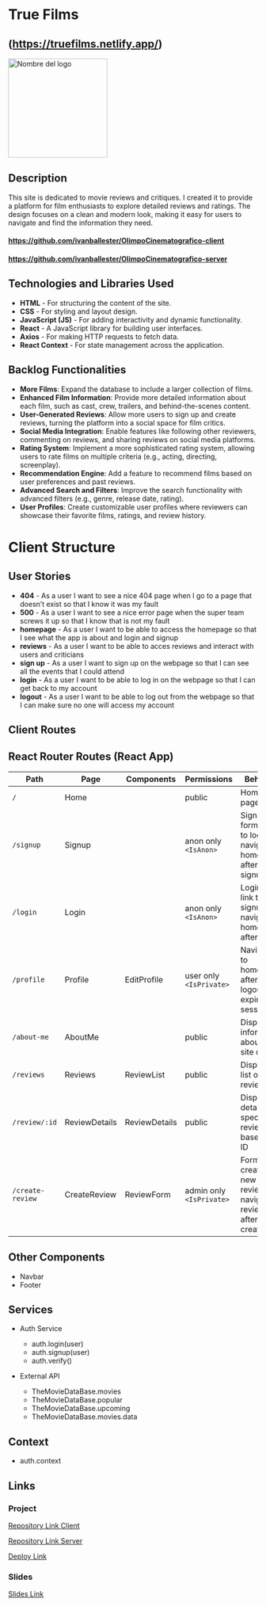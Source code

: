 # True Films

## (https://truefilms.netlify.app/)

<img src="https://truefilms.netlify.app/assets/portada-Dm_TWCLL.png" alt="Nombre del logo" width="200"/>


## Description

This site is dedicated to movie reviews and critiques. I created it to provide a platform for film enthusiasts to explore detailed reviews and ratings. The design focuses on a clean and modern look, making it easy for users to navigate and find the information they need.

#### https://github.com/ivanballester/OlimpoCinematografico-client
#### https://github.com/ivanballester/OlimpoCinematografico-server

## Technologies and Libraries Used

- **HTML** - For structuring the content of the site.
- **CSS** - For styling and layout design.
- **JavaScript (JS)** - For adding interactivity and dynamic functionality.
- **React** - A JavaScript library for building user interfaces.
- **Axios** - For making HTTP requests to fetch data.
- **React Context** - For state management across the application.


## Backlog Functionalities

- **More Films**: Expand the database to include a larger collection of films.
- **Enhanced Film Information**: Provide more detailed information about each film, such as cast, crew, trailers, and behind-the-scenes content.
- **User-Generated Reviews**: Allow more users to sign up and create reviews, turning the platform into a social space for film critics.
- **Social Media Integration**: Enable features like following other reviewers, commenting on reviews, and sharing reviews on social media platforms.
- **Rating System**: Implement a more sophisticated rating system, allowing users to rate films on multiple criteria (e.g., acting, directing, screenplay).
- **Recommendation Engine**: Add a feature to recommend films based on user preferences and past reviews.
- **Advanced Search and Filters**: Improve the search functionality with advanced filters (e.g., genre, release date, rating).
- **User Profiles**: Create customizable user profiles where reviewers can showcase their favorite films, ratings, and review history.


# Client Structure

## User Stories

- **404** - As a user I want to see a nice 404 page when I go to a page that doesn’t exist so that I know it was my fault 
- **500** - As a user I want to see a nice error page when the super team screws it up so that I know that is not my fault
- **homepage** - As a user I want to be able to access the homepage so that I see what the app is about and login and signup
- **reviews** - As a user I want to be able to acces reviews and interact with users and criticians
- **sign up** - As a user I want to sign up on the webpage so that I can see all the events that I could attend
- **login** - As a user I want to be able to log in on the webpage so that I can get back to my account
- **logout** - As a user I want to be able to log out from the webpage so that I can make sure no one will access my account

## Client Routes


## React Router Routes (React App)
| Path                      | Page            | Components         | Permissions              | Behavior                                                      |
| ------------------------- | --------------- | ------------------ | ------------------------ | ------------------------------------------------------------- |
| `/`                       | Home            |                    | public                   | Home page                                                     |
| `/signup`                 | Signup          |                    | anon only `<IsAnon>`     | Signup form, link to login, navigate to homepage after signup |
| `/login`                  | Login           |                    | anon only `<IsAnon>`     | Login form, link to signup, navigate to homepage after login  |
| `/profile`                | Profile         | EditProfile        | user only `<IsPrivate>`  | Navigate to homepage after logout, expire session             |
| `/about-me`               | AboutMe         |                    | public                   | Display information about the site or user                    |
| `/reviews`                | Reviews         | ReviewList         | public                   | Display a list of all reviews                                 |
| `/review/:id`             | ReviewDetails   | ReviewDetails      | public                   | Display details of a specific review based on ID              |
| `/create-review`          | CreateReview    | ReviewForm         | admin only `<IsPrivate>` | Form to create a new review, navigate to review list after creation |


## Other Components

- Navbar
- Footer

## Services

- Auth Service
  - auth.login(user)
  - auth.signup(user)
  - auth.verify()


- External API
  - TheMovieDataBase.movies
  - TheMovieDataBase.popular
  - TheMovieDataBase.upcoming
  - TheMovieDataBase.movies.data
  
## Context

- auth.context
  
## Links


### Project

[Repository Link Client](https://github.com/ivanballester/OlimpoCinematografico-client)

[Repository Link Server](https://github.com/ivanballester/OlimpoCinematografico-server)

[Deploy Link](https://truefilms.netlify.app/)


### Slides

[Slides Link](www.your-slides-url-here.com)
